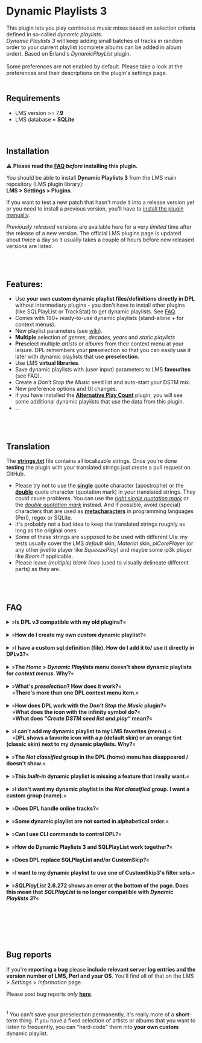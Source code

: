 Dynamic Playlists 3
====

This plugin lets you play continuous music mixes based on selection criteria defined in so-called <i>dynamic playlists</i>.<br>
*Dynamic Playlists 3* will keep adding small batches of tracks in random order to your current playlist (complete albums can be added in album order). Based on Erland's <i>DynamicPlayList</i> plugin.<br><br>
Some preferences are not enabled by default. Please take a look at the preferences and their descriptions on the plugin's settings page.
<br><br>

## Requirements

- LMS version >= 7.**9**
- LMS database = **SQLite**
<br><br><br>

## Installation
⚠️ **Please read the [FAQ](https://github.com/AF-1/lms-dynamicplaylists#faq) *before* installing this plugin.**<br>

You should be able to install **Dynamic Playlists 3** from the LMS main repository (LMS plugin library):<br>**LMS > Settings > Plugins**.<br>

If you want to test a new patch that hasn't made it into a release version yet or you need to install a previous version, you'll have to [install the plugin manually](https://github.com/AF-1/sobras/wiki/Manual-installation-of-LMS-plugins).

*Previously released* versions are available here for a very *limited* time after the release of a new version. The official LMS plugins page is updated about twice a day so it usually takes a couple of hours before new released versions are listed.
<br><br><br><br>


## Features:
* Use **your own custom dynamic playlist files/definitions directly in DPL** without intermediary plugins - you don't have to install other plugins (like SQLPlayList or TrackStat) to get dynamic playlists. See [FAQ](https://github.com/AF-1/lms-dynamicplaylists#faq).
* Comes with 190+ ready-to-use dynamic playlists (stand-alone + for context menus).
* New playlist parameters (see [wiki](https://github.com/AF-1/lms-dynamicplaylists/wiki/DPL-playlist-format)).
* **Multiple** selection of *genres*, *decades*, *years* and *static playlists*
* **Pre**select multiple *artists* or *albums* from their context menu at your leisure. DPL remembers your **pre**selection so that you can easily use it later with dynamic playlists that use **preselection**.
* Use LMS **virtual libraries**.
* Save dynamic playlists with (user input) parameters to LMS **favourites** (see FAQ).
* Create a *Don't Stop the Music* seed list and auto-start your DSTM mix.
* New preference options and UI changes.
* If you have installed the [**Alternative Play Count**](https://github.com/AF-1/lms-alternativeplaycount) plugin, you will see some additional dynamic playlists that use the data from this plugin.
* …
<br><br><br><br>

## Translation
The [**strings.txt**](https://github.com/AF-1/lms-dynamicplaylists/blob/main/DynamicPlaylists3/strings.txt) file contains all localizable strings. Once you're done **testing** the plugin with your translated strings just create a pull request on GitHub.<br>
* Please try not to use the [**single**](https://www.fileformat.info/info/unicode/char/27/index.htm) quote character (apostrophe) or the [**double**](https://www.fileformat.info/info/unicode/char/0022/index.htm) quote character (quotation mark) in your translated strings. They could cause problems. You can use the [*right single quotation mark*](https://www.fileformat.info/info/unicode/char/2019/index.htm) or the [*double quotation mark*](https://www.fileformat.info/info/unicode/char/201d/index.htm) instead. And if possible, avoid (special) characters that are used as [**metacharacters**](https://en.wikipedia.org/wiki/Metacharacter) in programming languages (Perl), regex or SQLite.
* It's probably not a bad idea to keep the translated strings roughly as long as the original ones.<br>
* Some of these strings are supposed to be used with different UIs: my tests usually cover the LMS *default* skin, *Material* skin, *piCorePlayer* (or any other jivelite player like *SqueezePlay*) and maybe some ip3k player like *Boom* if applicable.
* Please leave *(multiple) blank lines* (used to visually delineate different parts) as they are.
<br><br><br><br>


## FAQ

<details><summary>»<b>Is DPL v<i>3</i> compatible with my old plugins?</b>«</summary><br><p><i>Dynamic Playlist 3</i> removes ties to other (unsupported) plugins in a way that they shouldn't break <i>Dynamic Playlists 3</i> if those plugins ever stopped working properly. And <b>within these limits</b> DPL v<b>3</b> tries to maintain as much backwards compatibility as possible.<br><br>So older plugins <i>might</i> work with DPL v<b>3</b> but <b>I won't guarantee that they do or will continue to do so. And I won't spend time on making DPL v3 compatible with unsupported/older plugins</b> (this is what <b>"not supported"</b> <i>below</i> refers to). <i>Somebody else</i> would have to maintain, test and update those plugins to make/keep them fully compatible with newer versions of DPL v<b>3</b> and provide support for them.<br>

- <b>CustomSkip</b>: DPL v<b>3</b> works with <a href="https://github.com/AF-1/lms-customskip"><b>CustomSkip 3</b></a>. If you use <i>SQLPlayList</i> to create dynamic playlists that include CustomSkip filter sets check if SQLPlayList still works with DPL3. But setting secondary Custom Skip filter sets will work without the <i>SQLPlayList</i> plugin if you set the correct playlist parameter in your dynamic playlist definition (as explained in the <a href="https://github.com/AF-1/lms-dynamicplaylists/wiki/DPL-playlist-format#general-parameters"><b>wiki</b></a>). But <b>please read the CustomSkip v3 <a href="https://github.com/AF-1/lms-customskip#faq">FAQ</a> first <i>before</i> installing CS3</b>.<br>

- <b>SQLPlayList</b>: main features (creating dynamic playlists and making them available to DPL3) should work but not supported. Please remember: SQLPlayList (which predates DPL v3) doesn't know about the new playlist parameters and functions introduced with DPL v<b>3</b>. As long as it works you could use SQLPlayList to assist you in creating (a first draft of) your custom dynamic playlists. You <i>don't need SQLPayList anymore to make your dynamic playlists <b>available</b> to DPL</i> though. You can simply export your (custom) dynamic playlists from SQLPlayList and use them directly in DPL v3 (read FAQ below).<br>

- <b>TrackStat</b> / <b>CustomScan</b>: could work, not tested, not supported.<br>

- <b>MultiLibrary</b>: might work, not tested, not supported. DPL v3 no longer contains code for MultiLibrary. I recommend migrating from the <i>MultiLibrary</i> plugin to native LMS <b>virtual libraries</b> so you can use DPL v3 <i>playlist parameters</i> for virtual libraries (ID, name and user input selection). You can easily create new virtual libraries using saved <b>advanced search</b>es. Or, if you're familiar with SQLite, there's a [plugin](https://github.com/AF-1/lms-sqlitevirtuallibraries) that lets you use SQLite statements to create virtual libraries.
</p></details><br>

<details><summary>»<b>How do I create my own <i>custom</i> dynamic playlist?</b>«</summary><br><p>
Dynamic playlist definitions are basically plain text files with a "<b>.sql</b>" file extension that contain your playlist definition, i.e. a couple of <b>parameters</b> (<i>general</i> parameters like the playlist name, group or category and <i>user input</i> parameters) and the <b>SQLite statement</b> itself to fetch tracks from the LMS database.<br><br>
If you're not comfortable with creating your SQLite playlist definition <i>from scratch</i>, you could use the <i>SQLPlayList</i> plugin (to assist you in creating your first draft). You can still let <i>SQLPayList</i> make your custom dynamic playlist available to DPL and that's it. But as the <i>SQLPlayList</i> plugin predates DPL v<b>3</b> it can't know/add any of the <a href="https://github.com/AF-1/lms-dynamicplaylists/wiki/DPL-playlist-format#playlist-parameters">new playlist parameters</a> and I can't guarantee that dynamic playlists created with SQLPlayList will (continue to) work with DPL v<b>3</b>. So as long as <i>SQLPayList</i> works you could try that first if you don't like meddling with SQLite. But no guarantees.<br><br>On the other hand, if you want to make sure that your custom dynamic playlists will continue to work - even if SQLPayList stops working or is no longer compatible - you should <b>export</b> your custom dynamic playlists from <i>SQLPlayList</i> <b>as "Customized SQL"</b> files (file extension: <b>.sql</b>). You can edit them in any (plain text) editor and use new playlist parameters or create more complex sqlite definitions. This will give you a great deal of freedom in creating dynamic playlists tailored to your specific needs.<br><br>
In any case <b>please read the <a href="https://github.com/AF-1/lms-dynamicplaylists/wiki/DPL-playlist-format">wiki</b></a> for more information on the dynamic playlist <b>format</b>.</p></details><br>

<details><summary>»<b>I have a custom sql definition (file). How do I add it to/ use it directly in DPLv3?</b>«</summary><br><p>

- If you already have a sql <b>file</b> you can skip the next 2 steps.<br>

- Open a plain text editor of your choice and copy&paste (or edit) your sql code.<br>

- Save it as "nameofyourchoice.sql". The file extension <b>.sql</b> is important.<br>

- Now put this file in DPL's <i>folder for custom dynamic playlists</i> called <b>DPL-custom-lists</b>. Unless you've changed its location in DPL's settings you'll find this folder in your <i>LMS playlist folder</i>.<br>

- The new dynamic playlist should now be listed in DPL, either in the <i>Not classified</i> group or in other groups according to what the <code>-- PlaylistGroups</code> parameter in your playlist definition says.
</p></details><br>

<details><summary>»<b>The <i>Home > Dynamic Playlists</i> menu doesn't show dynamic playlists for <i>context menus</i>. Why?</b>«</summary><br><p>
By default the <b>Home > Dynamic Playlists</b> menu will only show dynamic playlists that <i>don't</i> include the <code>-- PlaylistMenuListType:contextmenu</code> parameter. Here you won't find any dynamic playlists that can be called from an item's context menu.<br>
And <b>context menus</b> (= <i>More</i> menu in webUI or <i>click/touch-hold</i> on jivelite players) will <i>only show dynamic playlists for context menus</i>. So there may be some overlap but this separation greatly helps reduce clutter.</p></details><br>

<details><summary>»<b>What's <i>preselection</i>? How does it work?</b>«<br>&nbsp;&nbsp;&nbsp;&nbsp;»<b>There's more than one DPL context menu item.</b>«</summary><br><p>
DPL has playlist parameters that allow you to select <b>multiple</b> genres, decades, years and static playlist. But even the smallest music libraries have a large number of <b>artists</b> and <b>albums</b> that would result in poorly browsable, far too long selection lists. The solution is to gather/select artists or albums <i>first</i> using the <b>preselection</b> context menu item and then start a dynamic playlist for preselected artists/albums.<br>
So for <b>artists</b> and <b>albums</b> DPL will show a <b>second <i>context</i> menu</b> that allows you to <b>preselect</b> this artist/album while browsing your music library. DPL will remember your (pre)selection <i>until the next LMS restart/rescan</i> <sup>1</sup>.<br>Once you've finished preselecting artists/albums, go to DPL's home menu and use this selection with any dynamic playlist that makes use of the <code>PlaylistPreselectedArtists</code> or <code>PlaylistPreselectedAlbums</code> playlist parameter. There are some built-in dynamic playlists to get you started (in the <i>Songs</i> group). And it's very easy to add these playlist parameters to your custom dynamic playlists. Read this <a href="https://github.com/AF-1/lms-dynamicplaylists/wiki/DPL-playlist-format#user-input-parameters"><b>wiki</b></a> section for more information.
</p></details><br>

<details><summary>»<b>How does DPL work with the <i>Don't Stop the Music</i> plugin?</b>«<br>&nbsp;&nbsp;&nbsp;&nbsp;»<b>What does the icon with the infinity symbol do?</b>«<br>&nbsp;&nbsp;&nbsp;&nbsp;»<b>What does “<i>Create DSTM seed list and play</i>“ mean?</b>«</summary><br><p>
The <i>Don't Stop the Music</i> (DSTM) plugin “will automatically add similar music to what you've been listening to ... once you've reached the end of your playlist“. DSTM takes a look at the existing tracks in your client's playlist (the <i>seed list</i>) to determine what kind of tracks to search for.<br>Now you can use <i>Dynamic Playlists 3</i> to create a DSTM seed list from any dynamic playlist and start a DSTM mix for you. There's a preference setting if you prefer to skip playback of all seed list tracks (but the last one).
</p></details><br>

<details><summary>»<b>I can't add my dynamic playlist to my LMS favorites (menu)</b>.«<br>&nbsp;&nbsp;&nbsp;&nbsp;»<b>DPL shows a favorite icon with a <i>p</i> (default skin) or an orange tint (classic skin) next to my dynamic playlists. Why?</b>«</summary><br><p>
DPL's default setting has always been (even in v2) that you can only add dynamic playlists to LMS favorites that <b>don't request user input</b>. In other words only <i>one-click</i> dynamic playlists could be added as LMS favorites.<br>
DPL v3.6+ allows you to add dynamic playlists with playlist parameter values (= values from user input) to LMS favorites - with some <b>limitations</b>:<br>

- This feature is <b>experimental</b> and is <b>limited to the LMS web UI</b> (<i>Default</i> and <i>Classic</i> skin), <b>players with jivelite UI</b> (<i>Touch</i>, <i>Radio</i>, <i>SqueezePlay</i>, <i>piCorePlayer</i>) and <b>Material</b> skin.<br>
- Saving dynamic playlists with user input values basically means you're saving a url with fixed playlist parameters as a one-click dynamic playlist. The value of <i>some</i> of these playlist parameters (LMS database IDs like artist/contributor IDs, album IDs, genre IDs, playlist IDs or virtual library IDs) might change after a (delete/wipe) rescan. Other parameters included in the saved URL (such as <i>list</i> parameters defined in the dynamic playlist definition, years, decades or max./min. rating values) won't be affected by a rescan. So please remember: <b>a (delete/wipe) rescan might invalidate some dynamic playlists favorites <i>with saved user input values</b></i>. You'll have to remove & <b>readd</b> them. Therefore I suggest you choose a good descriptive name so you'll remember what parameter values you chose (like "Alternative 80s rated").<br><br>

In short: you can <i>save</i> dynamic playlists that request user input to LMS favorites now. Once saved they should behave like normal favorites (one-click action). If favorites with certain parameters (esp. artist/album/genre/track/playlist IDs) stop working after a (wipe/delete) rescan, just remove and readd them.
</p></details><br>

<details><summary>»<b>The <i>Not classified</i> group in the DPL (home) menu has disappeared / doesn't show.</b>«</summary><br><p>
The <i>Not classified</i> group in the DPL (home) menu and on settings pages will only be displayed if DPL found dynamic playlists that belong in this group, i.e. if it's not empty.</p></details><br>

<details><summary>»<b>This <i>built-in</i> dynamic playlist is missing a feature that I really want.</b>«</summary><br><p>
The collection of <b>built-in</b> dynamic playlists includes only a large but limited set of frequently used playlists that won't see regular additions or updates. It can also be used as a <i>starting point</i> for creating your <b>own custom</b> dynamic playlists whose very reason for existence is to help you create dynamic playlists tailored to your <i>specific</i> needs.</p></details><br>

<details><summary>»<b>I don't want my dynamic playlist in the <i>Not classified</i> group. I want a custom group (name).</b>«</summary><br><p>
The <i>Not classified</i> group is a <i>catch-all group</i> for all dynamic playlist that are <b>not</b> assigned to any playlist <i>group</i>. You can <b>create your own custom playlist groups</b> either by entering a group name in SQLPlayList or by setting the <code>-- PlaylistGroups:</code> parameter in your dynamic playlist definition (see <a href="https://github.com/AF-1/lms-dynamicplaylists/wiki/DPL-playlist-format#general-parameters"><b>wiki</b></a>).</p></details><br>

<details><summary>»<b>Does DPL handle online tracks?</b>«</summary><br><p>
<i>Dynamic Playlists 3</i> will process <b>online tracks</b> that have been <b>added to your LMS library as part of an album</b>. LMS does not import <b>single</b> online tracks or tracks of <i>online</i> <b>playlists</b> as <b>library</b> tracks and therefore they won't be processed by <i>Dynamic Playlists 3</i>.</p></details><br>

<details><summary>»<b>Some dynamic playlist are not sorted in alphabetical order.</b>«</summary><br><p>
In general <i>dynamic playlists</i> will <b>always</b> be listed in this order: 1. built-in  2. custom/user-provided  3. provided by other plugins. Dynamic playlists in the last two groups should be listed in <i>alphabetical</i> order.<br><b>Built-in</b> dynamic playlists are listed in a 'content-based' order created by me. For example, I try to group dynamic playlists together that are about ratings, play count or genre/decade selection. If you don't like how I ordered the built-in dynamic playlists, don't forget that you can clone these playlists and even put them in a custom playlist group just by adding the corresponding parameter (see <a href="https://github.com/AF-1/lms-dynamicplaylists/wiki/DPL-playlist-format#general-parameters"><b>wiki</b></a>).<br>Static (saved) playlists will always be ordered alphabetically.
</p></details><br>

<details><summary>»<b>Can I use CLI commands to control DPL?</b>«</summary><br><p>
Explained in the <a href="https://github.com/AF-1/lms-dynamicplaylists/wiki/CLI-commands">wiki</a>.
</p></details><br>

<details><summary>»<b>How do Dynamic Playlists 3 and SQLPlayList work together?</b>«</summary><br><p>
<i>Dynamic Playlists 3</i> serves you a continuous music mix. To determine what music it should fetch from the music library it needs search criteria defined in so-called <i>dynamic playlists</i>. It comes with a collection of frequently used (built-in) dynamic playlists to get you started.<br>At some point you'll probably want to create a dynamic playlist that's tailored to your very specific needs because the <i>built-in</i> dynamic playlists can and will never cover more than only a small selection of all possible use cases. If you don't want to or don't know how to create custom dynamic playlists from scratch (see other FAQ section for instructions) you can try to use the <i>SQLPlayList</i> plugin (as long as it works - different plugin, not supported by me). SQLPlayList assists you in <i>creating</i> those dynamic playlists without bothering with the details of SQLite code and makes them <i>available</i> to DPL.<br><i>Dynamic Playlists 3</i>, like its predecessor, will never have any of those features.<br><br>So even though <i>Dynamic Playlists 3</i> comes with a collection of built-in dynamic playlists <b>its job is not to help you <i>create</i> dynamic playlists but to <i>play</i> them</b>.
</p></details><br>

<details><summary>»<b>Does DPL replace SQLPlayList and/or CustomSkip?</b>«</summary><br><p>
No. SQLPlayList and CustomSkip3 are <b>separate</b> plugins and they have a different focus/job to do. DPL will never have the same features as any of these plugins. You <i>can</i> use them but you <i>don't have to</i>.<br>Custom Skip <b>3</b> works with DPL <b>3</b> and SQLPlayList is reported to work (with some limitations and without any guarantees as to how long, see other FAQ).<br>If you're comfortable writing/editing SQLite using custom dynamic playlist definitions you can probably do without them.
</p></details><br>

<details><summary>»<b>I want to my dynamic playlist to use one of CustomSkip3's filter sets.</b>«</summary><br><p>
You can either use the <i>SQLPlayList</i> plugin to do that (as long as it works - different plugin, not supported by me) or add the necessary <b>action/CLI playlist parameters</b> to the SQLite code of your custom dynamic playlist as described <a href="https://github.com/AF-1/lms-dynamicplaylists/wiki/DPL-playlist-format#general-parameters">here</a>.
</p></details><br>

<details><summary>»<b><i>SQLPlayList</i> 2.6.272 shows an error at the bottom of the page. Does this mean that <i>SQLPlayList</i> is no longer compatible with <i>Dynamic Playlists 3</i>?</b>«</summary><br><p>
I think SQLPlayList used to display the currently playing dynamic playlist at the bottom of that page. Since DPL3 uses a different plugin name the reference to the old DPL version 2 is broken. But so far I have no reports that this breaks SQLPlaylist's main features: assisting you in creating dynamic playlists and making them available to DPL3. Just ignore this error.
</p></details><br>

<br><br><br><br>

## Bug reports

If you're **reporting a bug** please **include relevant server log entries and the version number of LMS, Perl and your OS**. You'll find all of that on the  *LMS* > *Settings* > *Information* page.

Please post bug reports *only* [**here**](https://forums.slimdevices.com/showthread.php?115073-Announce-Dynamic-Playlists-3-(mod)).
<br><br><br>
<sup>1</sup> You can't save your preselection permanently, it's really more of a <b>short</b>-term thing. If you have a fixed selection of artists or albums that you want to listen to frequently, you can "hard-code" them into <b>your own custom</b> dynamic playlist.
